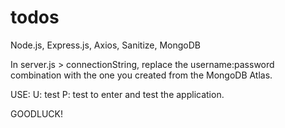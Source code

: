 # todos
Node.js, Express.js, Axios, Sanitize, MongoDB

In server.js > connectionString, replace the username:password combination with the one you created from the MongoDB Atlas.

USE:
  U: test
  P: test
to enter and test the application.


GOODLUCK!
